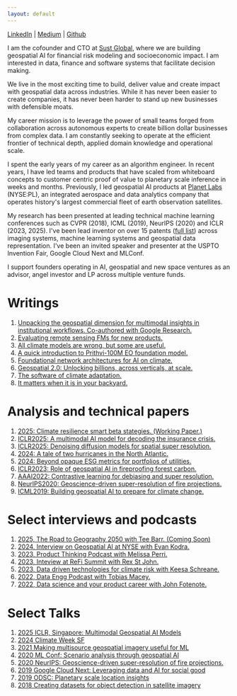 ```yaml
---
layout: default
---
```



[LinkedIn](https://www.linkedin.com/in/gopalerinjippurath/) 
| [Medium](https://medium.com/@gopal.e) 
| [Github](https://github.com/xuberance137) 


I am the cofounder and CTO at [Sust Global](https://www.sustglobal.com/), where we are building geospatial AI for financial risk modeling and socioeconomic impact. I am interested in data, finance and software systems that facilitate decision making. 

We live in the most exciting time to build, deliver value and create impact with geospatial data across industries. While it has never been easier to create companies, it has never been harder to stand up new businesses with defensible moats. 

My career mission is to leverage the power of small teams forged from collaboration across autonomous experts to create billion dollar businesses from complex data. I am constantly seeking to operate at the efficient frontier of technical depth, applied domain knowledge and operational scale. 

I spent the early years of my career as an algorithm engineer. In recent years, I have led teams and products that have scaled from whiteboard concepts to customer centric proof of value to planetary scale inference in weeks and months. Previously, I led geospatial AI products at [Planet Labs](https://www.planet.com/) (NYSE:PL), an integrated aerospace and data analytics company that operates history's largest commercial fleet of earth observation satellites. 

My research has been presented at leading technical machine learning conferences such as CVPR (2018), ICML (2019), NeurIPS (2020) and ICLR (2023, 2025). I've been lead inventor on over 15 patents ([full list](https://patents.google.com/?inventor=erinjippurath)) across imaging systems, machine learning systems and geospatial data representation. I've been an invited speaker and presenter at the USPTO Invention Fair, Google Cloud Next and MLConf.

I support founders operating in AI, geospatial and new space ventures as an advisor, angel investor and LP across multiple venture funds.


# Writings

1. [Unpacking the geospatial dimension for multimodal insights in institutional workflows. Co-authored with Google Research.](https://www.sustglobal.com/insights/populous-unpacking-the-geospatial-dimension-for-multimodal-insights)
2. [Evaluating remote sensing FMs for new products.](https://www.linkedin.com/feed/update/urn:li:activity:7320874822924652545/)
3. [All climate models are wrong, but some are useful.](https://www.linkedin.com/pulse/all-climate-models-wrong-some-useful-gopal-erinjippurath-gorgc/)
4. [A quick introduction to Prithvi-100M EO foundation model.](https://www.linkedin.com/posts/gopalerinjippurath_ai-climatedata-nasa-activity-7094752038760165376-XXk6)
5. [Foundational network architectures for AI on climate.](https://www.linkedin.com/posts/gopalerinjippurath_generativeai-climate-openapis-activity-7057418474465218560-hkKi)
6. [Geospatial 2.0: Unlocking billions, across verticals, at scale.](https://www.linkedin.com/posts/gopalerinjippurath_approaching-geospatial-20-unlocking-billions-activity-6549406753174499328-RkcR)
7. [The software of climate adaptation.](https://medium.com/age-of-awareness/the-software-of-climate-adaptation-242d06ed7c0f)
8. [It matters when it is in your backyard.](https://medium.com/datadriveninvestor/it-matters-when-its-in-your-backyard-e3f93953e282)

# Analysis and technical papers

1. [2025: Climate resilience smart beta stategies. (Working Paper.)](https://docsend.com/view/5u5epge2hffsd943)
2. [ICLR2025: A multimodal AI model for decoding the insurance crisis.](https://docsend.com/view/272njjmbirtexknu)
3. [ICLR2025: Denoising diffusion models for spatial super resolution.](https://docsend.com/view/3xz8x3kptqad23sc)
4. [2024: A tale of two hurricanes in the North Atlantic.](https://www.linkedin.com/posts/gopalerinjippurath_inferences-from-a-climate-finance-and-data-activity-7254168305790267392-wSeG)
5. [2024: Beyond opaque ESG metrics for portfolios of utilities.](https://www.linkedin.com/posts/gopalerinjippurath_utilitiesindustry-utilities-portfoliomanagement-activity-7166468148819427329-6gas)
6. [ICLR2023: Role of geospatial AI in fireproofing forest carbon.](https://www.linkedin.com/posts/gopalerinjippurath_the-role-of-ai-in-fireproofing-forest-carbon-activity-7063921444107284480-BP_c)
7. [AAAI2022: Contrastive learning for debiasing and super resolution.](https://www.climatechange.ai/papers/aaaifss2022/10)
8. [NeurIPS2020: Geoscience-driven super-resolution of fire projections.](https://www.climatechange.ai/papers/neurips2020/45)
9. [ICML2019: Building geospatial AI to prepare for climate change.](https://medium.com/planet-stories/how-automated-building-analytics-can-help-african-cities-prepare-for-climate-change-dcee34929b2e)


# Select interviews and podcasts

1. [2025, The Road to Geography 2050 with Tee Barr. (Coming Soon)](https://www.geography2050.org/)
2. [2024, Interview on Geospatial AI at NYSE with Evan Kodra.](https://www.linkedin.com/posts/gopalerinjippurath_sustainabilityspotlight-activity-7273054324639866880-FZj0/)
3. [2023, Product Thinking Podcast with Melissa Perri.](https://www.linkedin.com/feed/update/urn:li:activity:7209890643689574400/)
4. [2023, Inteview at ReFi Summit with Rex St John.](https://youtu.be/3icTtsiySv8?si=EATsGDuec0-roMq1)
5. [2023, Data driven technologies for climate risk with Keesa Schreane.](https://youtu.be/wNiysf4GibQ?si=JRoehy90Bmsbl-q9)
6. [2022, Data Engg Podcast with Tobias Macey.](https://youtu.be/IFRjA-WyfWQ?si=aYKU-hZkr1WcQlgB)
7. [2022, Data science and your product career with John Fotenote.](https://youtu.be/BMvoMTLda0o?si=rzCw_vfgFiTSyzcL)

# Select Talks

1. [2025 ICLR, Singapore: Multimodal Geospatial AI Models](https://www.climatechange.ai/papers/iclr2025/61)
2. [2024 Climate Week SF](https://www.linkedin.com/posts/gopalerinjippurath_sfclimateweek-climateweeknyc-activity-7208497957254385664-B48-)
3. [2021 Making multisource geospatial imagery useful for ML](https://www.linkedin.com/posts/gopalerinjippurath_making-multi-source-geospatial-imagery-useful-activity-6562096295664848896-oq_G)
4. [2020 ML Conf: Scenario analysis through geospatial AI](https://youtu.be/p4FhmF4RBqk?si=-gqVmGre9izAT16C)
5. [2020 NeurIPS: Geoscience-driven super-resolution of fire projections.](https://www.climatechange.ai/papers/neurips2020/45)
5. [2019 Google Cloud Next: Leveraging data and AI for social good](https://youtu.be/MIa54a9NnW4?si=qlcMwmqJORgmx451)
6. [2019 ODSC: Planetary scale location insights](https://medium.com/planet-stories/getting-to-planetary-scale-location-insights-c4a011d5641e?sk=8334bf2232c7636636400d0f17d23590)
7. [2018 Creating datasets for object detection in satellite imagery](https://www.youtube.com/watch?v=WZBmflsm3Qo)



